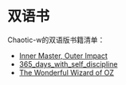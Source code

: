 # 双语书


Chaotic-w的双语版书籍清单：

-   [Inner Master, Outer Impact](https://Chaotic-w.github.io/img/j03_inner_master_outer_impact/inner_master_outer_impact_bi_en_zh.html)
-   [365_days_with_self_discipline](https://Chaotic-w.github.io/img/e37_365_days_with_self_discipline/365_days_with_self_discipline_bi_en_zh.html)
-   [The Wonderful Wizard of OZ](https://Chaotic-w.github.io/imgj08_the_wonderful_wizard_of_oz/the_wonderful_wizard_of_oz_bi_txt_img_en_zh.html)




